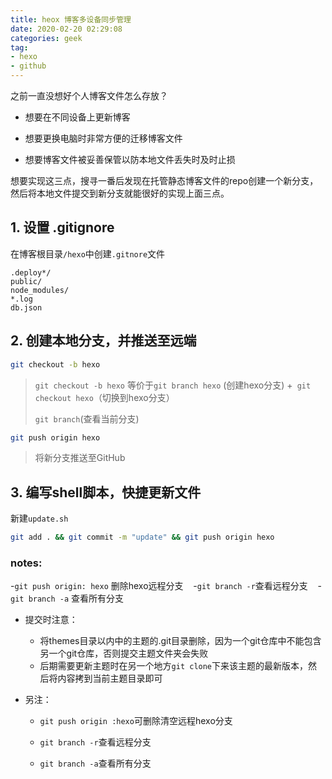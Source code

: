 ```yaml
---
title: heox 博客多设备同步管理
date: 2020-02-20 02:29:08
categories: geek
tag:
- hexo
- github
---
```


之前一直没想好个人博客文件怎么存放？

- 想要在不同设备上更新博客

- 想要更换电脑时非常方便的迁移博客文件

- 想要博客文件被妥善保管以防本地文件丢失时及时止损

想要实现这三点，搜寻一番后发现在托管静态博客文件的repo创建一个新分支，然后将本地文件提交到新分支就能很好的实现上面三点。

## 1. 设置  .gitignore

在博客根目录`/hexo`中创建`.gitnore`文件

```
.deploy*/
public/
node_modules/
*.log
db.json
```

## 2. 创建本地分支，并推送至远端

```bash
git checkout -b hexo
```

> `git checkout -b hexo` 等价于`git branch hexo` (创建hexo分支) +` git checkout hexo`（切换到hexo分支）
> 
> `git branch`(查看当前分支)

```bash
git push origin hexo
```

> 将新分支推送至GitHub

## 3. 编写shell脚本，快捷更新文件

新建`update.sh`

```bash
git add . && git commit -m "update" && git push origin hexo
```

### notes:

-`git push origin: hexo` 删除hexo远程分支
  
-`git branch -r`查看远程分支
  
-`git branch -a` 查看所有分支

- 提交时注意：
  
  - 将themes目录以内中的主题的.git目录删除，因为一个git仓库中不能包含另一个git仓库，否则提交主题文件夹会失败
  - 后期需要更新主题时在另一个地方`git clone`下来该主题的最新版本，然后将内容拷到当前主题目录即可

- 另注：
  
  - `git push origin :hexo`可删除清空远程hexo分支
  
  - `git branch -r`查看远程分支
  
  - `git branch -a`查看所有分支
